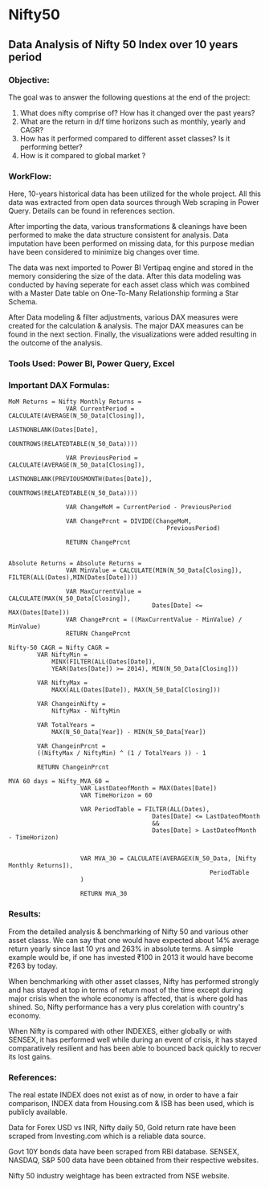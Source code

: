 # Nifty50

## Data Analysis of Nifty 50  Index over 10 years period
### Objective:

The goal was to answer the following questions at the end of the project:

1. What does nifty comprise of? How has it changed over the past years?
2. What are the return in d/f time horizons such as monthly, yearly and CAGR?
3. How has it performed compared to different asset classes? Is it performing better?
4. How is it compared to global market ?

### WorkFlow:

Here, 10-years historical data has been utilized for the whole project. All this data was extracted from open data sources through Web scraping in Power Query. Details can be found in references section.

After importing the data, various transformations & cleanings have been performed to make the data structure consistent for analysis. Data imputation have been performed on missing data, for this purpose median have been considered to minimize big changes over time. 

The data was next imported to Power BI Vertipaq engine and stored in the memory considering the size of the data. After this data modeling was conducted by having seperate for each asset class which was combined with a Master Date table on One-To-Many Relationship forming a Star Schema.

After Data modeling & filter adjustments, various DAX measures were created for the calculation & analysis. The major DAX measures can be found in the next section. Finally, the visualizations were added resulting in the outcome of the analysis.

### Tools Used: Power BI, Power Query, Excel

### Important DAX Formulas: 

	
	MoM Returns = Nifty Monthly Returns = 
                    VAR CurrentPeriod = CALCULATE(AVERAGE(N_50_Data[Closing]), 
                                                    LASTNONBLANK(Dates[Date], 
                                                                COUNTROWS(RELATEDTABLE(N_50_Data))))

                    VAR PreviousPeriod = CALCULATE(AVERAGE(N_50_Data[Closing]), 
                                                    LASTNONBLANK(PREVIOUSMONTH(Dates[Date]), 
                                                                COUNTROWS(RELATEDTABLE(N_50_Data))))

                    VAR ChangeMoM = CurrentPeriod - PreviousPeriod

                    VAR ChangePrcnt = DIVIDE(ChangeMoM, 
                                                PreviousPeriod)

                    RETURN ChangePrcnt


	Absolute Returns = Absolute Returns = 
                    VAR MinValue = CALCULATE(MIN(N_50_Data[Closing]), FILTER(ALL(Dates),MIN(Dates[Date])))
                    
                    VAR MaxCurrentValue = CALCULATE(MAX(N_50_Data[Closing]),
                                            Dates[Date] <= MAX(Dates[Date]))
                    VAR ChangePrcnt = ((MaxCurrentValue - MinValue) / MinValue)
                    RETURN ChangePrcnt
					
	Nifty-50 CAGR = Nifty CAGR = 
            VAR NiftyMin =  
				MINX(FILTER(ALL(Dates[Date]), 
				YEAR(Dates[Date]) >= 2014), MIN(N_50_Data[Closing]))
				
            VAR NiftyMax =  
				MAXX(ALL(Dates[Date]), MAX(N_50_Data[Closing]))
				
            VAR ChangeinNifty = 
				NiftyMax - NiftyMin
				
            VAR TotalYears = 
				MAX(N_50_Data[Year]) - MIN(N_50_Data[Year])    
				
            VAR ChangeinPrcnt = 
			((NiftyMax / NiftyMin) ^ (1 / TotalYears )) - 1
            
			RETURN ChangeinPrcnt

	MVA 60 days = Nifty_MVA_60 = 
                        VAR LastDateofMonth = MAX(Dates[Date])
                        VAR TimeHorizon = 60

                        VAR PeriodTable = FILTER(ALL(Dates),
                                            Dates[Date] <= LastDateofMonth
                                            &&
                                            Dates[Date] > LastDateofMonth - TimeHorizon)


                        VAR MVA_30 = CALCULATE(AVERAGEX(N_50_Data, [Nifty Monthly Returns]),
                                                            PeriodTable
                        )

                        RETURN MVA_30
						
						
### Results:

From the detailed analysis & benchmarking of Nifty 50 and various other asset classs. We can say that one would have expected about 14% average return yearly since last 10 yrs and 263% in absolute terms. A simple example would be, if one has invested ₹100 in 2013 it would have become ₹263 by today.

When benchmarking with other asset classes, Nifty has performed strongly and has stayed at top in terms of return most of the time except during major crisis when the whole economy is affected, that is where gold has shined. So, Nifty performance has a very plus corelation with country's economy.

When Nifty is compared with other INDEXES, either globally or with SENSEX, it has performed well while during an event of crisis, it has stayed comparatively resilient and has been able to bounced back quickly to recver its lost gains. 

### References:

The real estate INDEX does not exist as of now, in order to have a fair comparison, INDEX data from Housing.com & ISB has been used, which is publicly available.

Data for Forex USD vs INR, Nifty daily 50, Gold return rate have been scraped from Investing.com which is a reliable data source. 

Govt 10Y bonds data have been scraped from RBI database. SENSEX, NASDAQ, S&P 500 data have been obtained from their respective websites. 

Nifty 50 industry weightage has been extracted from NSE website.
